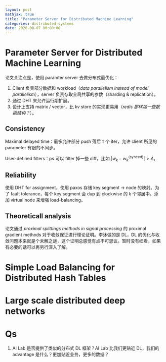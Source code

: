 ```yaml
---
layout: post
mathjax: true
title: "Parameter Server for Distributed Machine Learning"
categories: distributed-systems
date: 2020-08-07 00:00:00
---
```


# Parameter Server for Distributed Machine Learning

论文关注点是，使用 paramter server 去做分布式最优化：

1. Client 负责部分数据和 workload（*data parallelism instead of model parallelism*），server 负责存取全局共享的参数（sharding & replication）。
2. 通过 DHT 来允许运行期扩展。
3. 设计上支持 matrix / vector，比 kv store 的实现更易用（*redis 那样加一些数据结构？*）。

## Consistency

Maximal delayed time：最多允许部分 push 落后 $\tau$ 个 iter，允许 client 所见的 parameter 有限的不同步。

User-defined filters：ps 可以 filter 掉一些 diff，比如 $|w_k - w_k^{(\mathrm{synced})}| > \Delta$。

## Reliability

使用 DHT for assignment，使用 paxos 存储 key segment $\to$ node 的映射。为了 fault tolerance，每个 key segment 会 dup 到 clockwise 的 $k$ 个邻居中。添加 virtual node 来增强 load-balancing。

## Theoreticall analysis

论文通过 *proximal splittings methods in signal processing* 的 proximal gradient methods 对于收敛保证进行理论证明。李沐做的是 DL，DL 的优化与收敛问题本来就是个未解之谜，这个证明总感觉有点不可思议。暂时没有细看，如果有必要的话可以再另行深入了解。

# Simple Load Balancing for Distributed Hash Tables



# Large scale distributed deep networks





























# Qs

1. AI Lab 是否提供了类似的分布式 DL 框架？AI Lab 比我们更贴近 DL，我们的 advantage 是什么？更加贴近业务，更多的数据？
